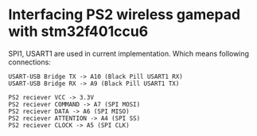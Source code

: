 # Interfacing PS2 wireless gamepad with stm32f401ccu6

SPI1, USART1 are used in current implementation. Which means following connections:
```
USART-USB Bridge TX -> A10 (Black Pill USART1 RX)
USART-USB Bridge RX -> A9 (Black Pill USART1 TX)

PS2 reciever VCC -> 3.3V
PS2 reciever COMMAND -> A7 (SPI MOSI)
PS2 reciever DATA -> A6 (SPI MISO)
PS2 reciever ATTENTION -> A4 (SPI SS)
PS2 reciever CLOCK -> A5 (SPI CLK)
```

